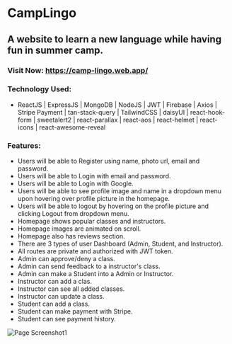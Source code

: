 # CampLingo

## A website to learn a new language while having fun in summer camp.

### Visit Now: https://camp-lingo.web.app/

### Technology Used:

- ReactJS | ExpressJS | MongoDB | NodeJS | JWT | Firebase | Axios | Stripe Payment | tan-stack-query | TailwindCSS | daisyUI | react-hook-form | sweetalert2 | react-parallax | react-aos | react-helmet | react-icons | react-awesome-reveal

### Features:

- Users will be able to Register using name, photo url, email and password.
- Users will be able to Login with email and password.
- Users will be able to Login with Google.
- Users will be able to see profile image and name in a dropdown menu upon hovering over profile picture in the homepage.
- Users will be able to logout by hovering on the profile picture and clicking Logout from dropdown menu.
- Homepage shows popular classes and instructors.
- Homepage images are animated on scroll.
- Homepage also has reviews section.
- There are 3 types of user Dashboard (Admin, Student, and Instructor).
- All routes are private and authorized with JWT token.
- Admin can approve/deny a class.
- Admin can send feedback to a instructor's class.
- Admin can make a Student into a Admin or Instructor.
- Instructor can add a clas.
- Instructor can see all added classes.
- Instructor can update a class.
- Student can add a class.
- Student can make payment with Stripe.
- Student can see payment history.

![Page Screenshot1](./camp-lingo-client/public/screenshots/CampLingo-Home.png)
